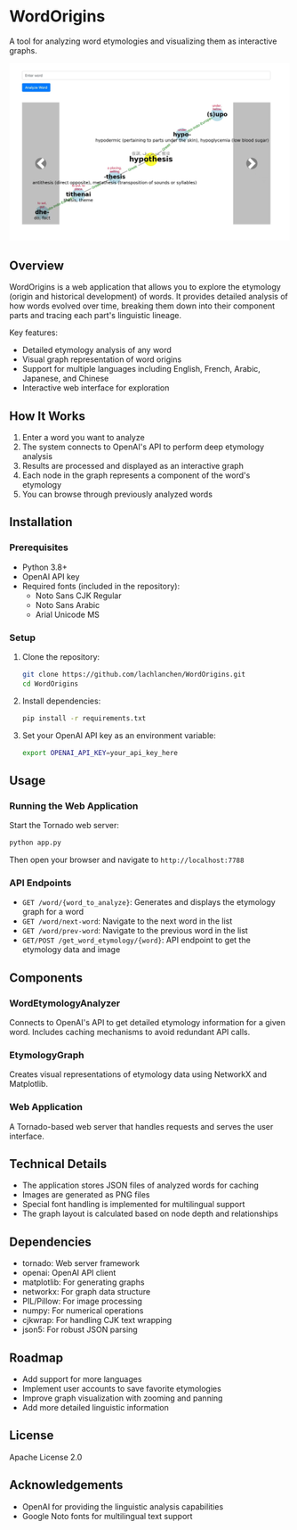 # WordOrigins

A tool for analyzing word etymologies and visualizing them as interactive graphs.

![Word Origins Demo](word_origins.jpg)

## Overview

WordOrigins is a web application that allows you to explore the etymology (origin and historical development) of words. It provides detailed analysis of how words evolved over time, breaking them down into their component parts and tracing each part's linguistic lineage.

Key features:
- Detailed etymology analysis of any word
- Visual graph representation of word origins
- Support for multiple languages including English, French, Arabic, Japanese, and Chinese
- Interactive web interface for exploration

## How It Works

1. Enter a word you want to analyze
2. The system connects to OpenAI's API to perform deep etymology analysis
3. Results are processed and displayed as an interactive graph
4. Each node in the graph represents a component of the word's etymology
5. You can browse through previously analyzed words

## Installation

### Prerequisites

- Python 3.8+
- OpenAI API key
- Required fonts (included in the repository):
  - Noto Sans CJK Regular
  - Noto Sans Arabic
  - Arial Unicode MS

### Setup

1. Clone the repository:
   ```bash
   git clone https://github.com/lachlanchen/WordOrigins.git
   cd WordOrigins
   ```

2. Install dependencies:
   ```bash
   pip install -r requirements.txt
   ```

3. Set your OpenAI API key as an environment variable:
   ```bash
   export OPENAI_API_KEY=your_api_key_here
   ```

## Usage

### Running the Web Application

Start the Tornado web server:

```bash
python app.py
```

Then open your browser and navigate to `http://localhost:7788`

### API Endpoints

- `GET /word/{word_to_analyze}`: Generates and displays the etymology graph for a word
- `GET /word/next-word`: Navigate to the next word in the list
- `GET /word/prev-word`: Navigate to the previous word in the list
- `GET/POST /get_word_etymology/{word}`: API endpoint to get the etymology data and image

## Components

### WordEtymologyAnalyzer

Connects to OpenAI's API to get detailed etymology information for a given word. Includes caching mechanisms to avoid redundant API calls.

### EtymologyGraph

Creates visual representations of etymology data using NetworkX and Matplotlib.

### Web Application

A Tornado-based web server that handles requests and serves the user interface.

## Technical Details

- The application stores JSON files of analyzed words for caching
- Images are generated as PNG files
- Special font handling is implemented for multilingual support
- The graph layout is calculated based on node depth and relationships

## Dependencies

- tornado: Web server framework
- openai: OpenAI API client
- matplotlib: For generating graphs
- networkx: For graph data structure
- PIL/Pillow: For image processing
- numpy: For numerical operations
- cjkwrap: For handling CJK text wrapping
- json5: For robust JSON parsing

## Roadmap

- Add support for more languages
- Implement user accounts to save favorite etymologies
- Improve graph visualization with zooming and panning
- Add more detailed linguistic information

## License

Apache License 2.0

## Acknowledgements

- OpenAI for providing the linguistic analysis capabilities
- Google Noto fonts for multilingual text support
